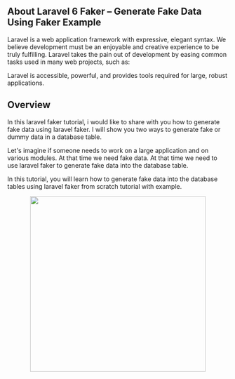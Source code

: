 
## About Laravel  6 Faker – Generate Fake Data Using Faker Example

Laravel is a web application framework with expressive, elegant syntax. We believe development must be an enjoyable and creative experience to be truly fulfilling. Laravel takes the pain out of development by easing common tasks used in many web projects, such as:

Laravel is accessible, powerful, and provides tools required for large, robust applications.

## Overview
In this laravel faker tutorial, i would like to share with you how to generate fake data using laravel faker. I will show you two ways to generate fake or dummy data in a database table.

Let's imagine if someone needs to  work on a large application	and on various modules. At that time we need fake data. At that time we need to use laravel faker to generate fake data into the database table.

In this tutorial, you will learn how to generate fake data into the database tables using laravel faker from scratch tutorial with example.

<p align="center"><img src="https://res.cloudinary.com/dtfbvvkyp/image/upload/v1566331377/laravel-logolockup-cmyk-red.svg" width="400"></p>
